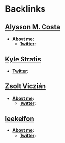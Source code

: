 
# Backlinks
## [Alysson M. Costa](<Alysson M. Costa.md>)
- **[About me](<About me.md>):** 
    - **[Twitter](<Twitter.md>):**

## [Kyle Stratis](<Kyle Stratis.md>)
- **[Twitter](<Twitter.md>):**

## [Zsolt Viczián](<Zsolt Viczián.md>)
- **[About me](<About me.md>):**
    - **[Twitter](<Twitter.md>):**

## [leekeifon](<leekeifon.md>)
- **[About me](<About me.md>):**
    - **[Twitter](<Twitter.md>):**


